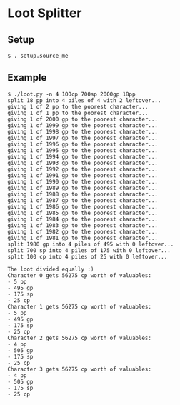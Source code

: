 Loot Splitter
=============

Setup
-----

    $ . setup.source_me

Example
-------

    $ ./loot.py -n 4 100cp 700sp 2000gp 18pp
    split 18 pp into 4 piles of 4 with 2 leftover...
    giving 1 of 2 pp to the poorest character...
    giving 1 of 1 pp to the poorest character...
    giving 1 of 2000 gp to the poorest character...
    giving 1 of 1999 gp to the poorest character...
    giving 1 of 1998 gp to the poorest character...
    giving 1 of 1997 gp to the poorest character...
    giving 1 of 1996 gp to the poorest character...
    giving 1 of 1995 gp to the poorest character...
    giving 1 of 1994 gp to the poorest character...
    giving 1 of 1993 gp to the poorest character...
    giving 1 of 1992 gp to the poorest character...
    giving 1 of 1991 gp to the poorest character...
    giving 1 of 1990 gp to the poorest character...
    giving 1 of 1989 gp to the poorest character...
    giving 1 of 1988 gp to the poorest character...
    giving 1 of 1987 gp to the poorest character...
    giving 1 of 1986 gp to the poorest character...
    giving 1 of 1985 gp to the poorest character...
    giving 1 of 1984 gp to the poorest character...
    giving 1 of 1983 gp to the poorest character...
    giving 1 of 1982 gp to the poorest character...
    giving 1 of 1981 gp to the poorest character...
    split 1980 gp into 4 piles of 495 with 0 leftover...
    split 700 sp into 4 piles of 175 with 0 leftover...
    split 100 cp into 4 piles of 25 with 0 leftover...

    The loot divided equally :)
    Character 0 gets 56275 cp worth of valuables:
    - 5 pp
    - 495 gp
    - 175 sp
    - 25 cp
    Character 1 gets 56275 cp worth of valuables:
    - 5 pp
    - 495 gp
    - 175 sp
    - 25 cp
    Character 2 gets 56275 cp worth of valuables:
    - 4 pp
    - 505 gp
    - 175 sp
    - 25 cp
    Character 3 gets 56275 cp worth of valuables:
    - 4 pp
    - 505 gp
    - 175 sp
    - 25 cp
